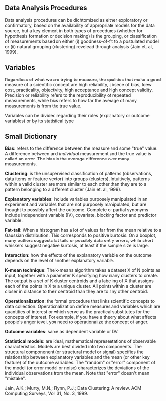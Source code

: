 ## Data Analysis Procedures

Data analysis procedures can be dichtomized as either exploratory or confirmatory, based on the availability of appropriate models
for the data source, but a key element in both types of procedures (whether for hypothesis formation or decision making) is the 
grouping, or classification of measurements based on either (i) goodness-of-fit to a postulated model or (ii) natural grouping 
(clustering) revelead through analysis (Jain et. al, 1999).

## Variables

Regardless of what we are trying to measure, the qualities that make a good measure of a scientific concept are high reliability, absece of bias, loew cost, practicality, objectivity, high acceptance and high concept validity. Precision or reliability refers to the reproducibility of repeated measurements, while bias refers to how far the average of many measurements is from the true value. 

Variables can be divided regarding their roles (explanatory or outcome variables) or by its statistical type


## Small Dictionary

**Bias**: refers to the difference between the measure and some "true" value. A difference between and *individual* measurement and the true value is called an error. The bias is the average difference over many measurements.

**Clustering**: is the unsupervised classification of patterns (observations, data items or feature vector) 
into groups (clusters). Intuitively, patterns within a valid cluster are more similar to each other than they are
to a pattern belonging to a different cluster (Jain et. al, 1999).

**Explanatory variables**: include variables purposely manipulated in an experiment and variables that are not purposely manipulated, but are thought to possibly affect the outcome. Complete or partial synonyms include independent variable (IV), covariate, blocking factor and predictor variable.

**Fat-tail**: When a histogram has a lot of values far from the mean relative to a Gaussian distribution. This corresponds to 
positive kurtosis. On a boxplot, many outliers suggests fat tails or possibly data entry errors, while short whiskers suggest 
negative kurtosis, at least if the sample size is large.

**Interaction**: how the effects of the explanatory variable on the outcome depends on the level of another explanatory variable.

**K-mean technique**: The k-means algorithm takes a dataset X of N points as input, together with a parameter K specifying how 
many clusters to create. The output is a set of K cluster centroids and a labeling of X that assigns each of the points in X to a 
unique cluster. All points within a cluster are closer in distance to their centroid than they are to any other centroid.

**Operationalization**: the formal procedure that links scientific concepts to data collection. Operationalization define measures and variables which are quantities of interest or which serve as the practical substitutes for the concepts of interest. For example, if you have a theory about what affects people's anger level, you need to operationalize the concept of anger.

**Outcome variables**: same as dependent variable or DV.

**Statistical models**: are ideal, mathematical representations of observable characteristics. Models are best divided into two
components. The structural componenent (or structural model or signal) specifies the relationship between explanatory variables 
and the mean (or other key feature) of the outcome variables. The "random" or "error" component of the model (or error model or 
noise) characterizes the deviations of the individual observations from the mean. Note that "error" doesn't mean "mistake".




Jain, A.K.; Murty, M.N.; Flynn, P.J.; Data Clustering: A review. ACM Computing Surveys, Vol. 31, No. 3, 1999.
